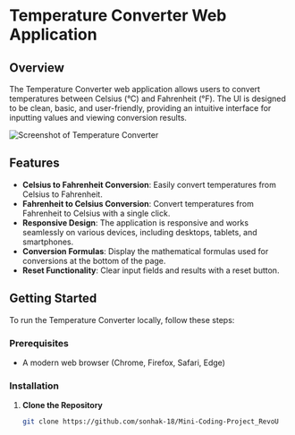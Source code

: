 # Temperature Converter Web Application

## Overview
The Temperature Converter web application allows users to convert temperatures between Celsius (°C) and Fahrenheit (°F). The UI is designed to be clean, basic, and user-friendly, providing an intuitive interface for inputting values and viewing conversion results.

![Screenshot of Temperature Converter](https://telegra.ph/file/94df167a93b8c2438dbdd.png)

## Features
- **Celsius to Fahrenheit Conversion**: Easily convert temperatures from Celsius to Fahrenheit.
- **Fahrenheit to Celsius Conversion**: Convert temperatures from Fahrenheit to Celsius with a single click.
- **Responsive Design**: The application is responsive and works seamlessly on various devices, including desktops, tablets, and smartphones.
- **Conversion Formulas**: Display the mathematical formulas used for conversions at the bottom of the page.
- **Reset Functionality**: Clear input fields and results with a reset button.

## Getting Started
To run the Temperature Converter locally, follow these steps:

### Prerequisites
- A modern web browser (Chrome, Firefox, Safari, Edge)

### Installation
1. **Clone the Repository**
   ```bash
   git clone https://github.com/sonhak-18/Mini-Coding-Project_RevoU
